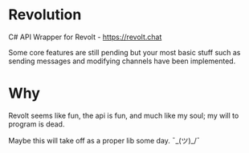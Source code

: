 # Revolution
C# API Wrapper for Revolt - https://revolt.chat

Some core features are still pending but your most basic stuff such as sending messages and modifying channels have been implemented.

# Why
Revolt seems like fun, the api is fun, and much like my soul; my will to program is dead.

Maybe this will take off as a proper lib some day. ¯\_(ツ)_/¯

